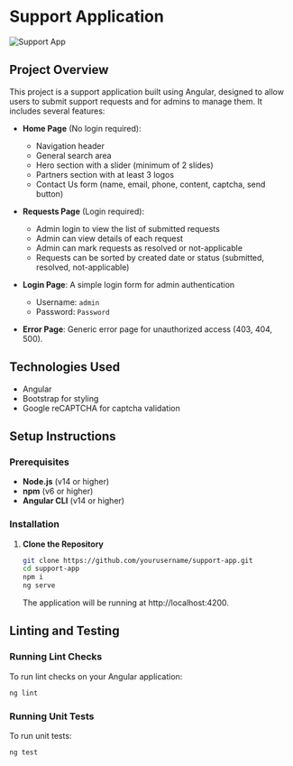 # Support Application

![Support App](assets/solutions.png)

## Project Overview

This project is a support application built using Angular, designed to allow users to submit support requests and for admins to manage them. It includes several features:

- **Home Page** (No login required):
  - Navigation header
  - General search area
  - Hero section with a slider (minimum of 2 slides)
  - Partners section with at least 3 logos
  - Contact Us form (name, email, phone, content, captcha, send button)

- **Requests Page** (Login required):
  - Admin login to view the list of submitted requests
  - Admin can view details of each request
  - Admin can mark requests as resolved or not-applicable
  - Requests can be sorted by created date or status (submitted, resolved, not-applicable)

- **Login Page**: A simple login form for admin authentication
  - Username: `admin`
  - Password: `Password`

- **Error Page**: Generic error page for unauthorized access (403, 404, 500).

## Technologies Used

- Angular
- Bootstrap for styling
- Google reCAPTCHA for captcha validation

## Setup Instructions

### Prerequisites

- **Node.js** (v14 or higher)
- **npm** (v6 or higher)
- **Angular CLI** (v14 or higher)

### Installation

1. **Clone the Repository**

   ```bash
   git clone https://github.com/yourusername/support-app.git
   cd support-app
   npm i 
   ng serve
   ```

   The application will be running at http://localhost:4200.


## Linting and Testing

### Running Lint Checks
To run lint checks on your Angular application:

```bash
ng lint
```

### Running Unit Tests
To run unit tests:
```
ng test
```


